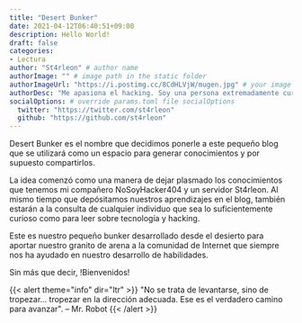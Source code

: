 ```yaml
---
title: "Desert Bunker"
date: 2021-04-12T06:40:51+09:00
description: Hello World! 
draft: false
categories:
- Lectura
author: "St4rleon" # author name
authorImage: "" # image path in the static folder
authorImageUrl: "https://i.postimg.cc/8CdHLVjW/mugen.jpg" # your image url. We use `authorImageUrl` first. If not set, we use `authorImage`.
authorDesc: "Me apasiona el hacking. Soy una persona extremadamente curiosa. Leer libros, ver películas y series son solo algunos de tantos hobbies que tengo." # author description
socialOptions: # override params.toml file socialOptions
  twitter: "https://twitter.com/st4rleon"
  github: "https://github.com/st4rleon"
---
```


Desert Bunker es el nombre que decidimos ponerle a este pequeño blog que se utilizará como un espacio para generar conocimientos y por supuesto compartirlos.

La idea comenzó como una manera de dejar plasmado los conocimientos que tenemos mi compañero NoSoyHacker404 y un servidor St4rleon. Al mismo tiempo que depósitamos nuestros aprendizajes en el blog, también estarán a la consulta de cualquier individuo que sea lo suficientemente curioso como para leer sobre tecnología y hacking.

Este es nuestro pequeño bunker desarrollado desde el desierto para aportar nuestro granito de arena a la comunidad de Internet que siempre nos ha ayudado en nuestro desarrollo de habilidades.

Sin más que decir, !Bienvenidos!

{{< alert theme="info" dir="ltr" >}}
"No se trata de levantarse, sino de tropezar… tropezar en la dirección adecuada. Ese es el verdadero camino para avanzar". – Mr. Robot
{{< /alert >}}

